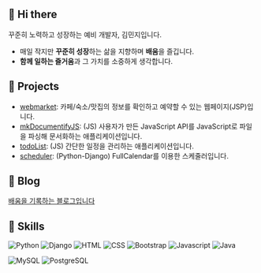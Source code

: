 ## 👋 Hi there 
꾸준히 노력하고 성장하는 예비 개발자, 김민지입니다.
- 매일 작지만 **꾸준히 성장**하는 삶을 지향하며 **배움**을 즐깁니다.
- **함께 일하는 즐거움**과 그 가치를 소중하게 생각합니다.

## 🚀 Projects
- [webmarket](https://github.com/ohoraming/webmarket_jsp_project): 카페/숙소/맛집의 정보를 확인하고 예약할 수 있는 웹페이지(JSP)입니다.
- [mkDocumentifyJS](https://github.com/ohoraming/mkDocumentifyJS): (JS) 사용자가 만든 JavaScript API를 JavaScript로 파일을 파싱해 문서화하는 애플리케이션입니다.
- [todoList](https://github.com/ohoraming/todoList): (JS) 간단한 일정을 관리하는 애플리케이션입니다.
- [scheduler](https://github.com/ohoraming/project-django): (Python-Django) FullCalendar를 이용한 스케줄러입니다.

## 📒 Blog
[배움을 기록하는 블로그입니다](https://ohoraming.github.io/)

## 🌱 Skills
![Python](https://img.shields.io/badge/Python-3776AB?style=for-the-badge&logo=python&logoColor=white)
![Django](https://img.shields.io/badge/Django-092E20?style=for-the-badge&logo=django&logoColor=white)
![HTML](https://img.shields.io/badge/HTML5-E34F26?style=for-the-badge&logo=html5&logoColor=white)
![CSS](https://img.shields.io/badge/CSS-239120?&style=for-the-badge&logo=css3&logoColor=white)
![Bootstrap](https://img.shields.io/badge/bootstrap-7952B3?&style=for-the-badge&logo=css3&logoColor=white)
![Javascript](https://img.shields.io/badge/JavaScript-F7DF1E?style=for-the-badge&logo=javascript&logoColor=black)
![Java](https://img.shields.io/badge/Java-007396?style=for-the-badge&logo=java&logoColor=white)  

![MySQL](https://img.shields.io/badge/MySQL-4479A1?style=for-the-badge&logo=mysql&logoColor=white)
![PostgreSQL](https://img.shields.io/badge/PostgreSQL-4169E1?style=for-the-badge&logo=postgresql&logoColor=white)

